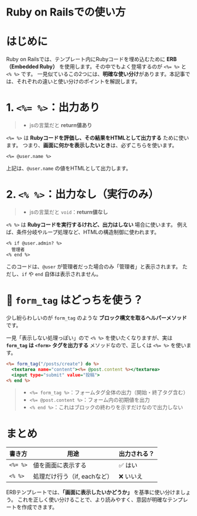 # Ruby on Railsでの使い方

# はじめに

Ruby on Railsでは、テンプレート内にRubyコードを埋め込むために **ERB（Embedded Ruby）** を使用します。その中でもよく登場するのが `<%= %>` と `<% %>` です。
一見似ているこの2つには、**明確な使い分け**があります。本記事では、それぞれの違いと使い分けのポイントを解説します。

# 1. `<%= %>`：出力あり

>* jsの言葉だと **return値あり**

`<%= %>` は **Rubyコードを評価し、その結果をHTMLとして出力する** ために使います。
つまり、**画面に何かを表示したいとき**は、必ずこちらを使います。

```erb
<%= @user.name %>
```

上記は、`@user.name` の値をHTMLとして出力します。

# 2. `<% %>`：出力なし（実行のみ）

>* jsの言葉だと `void`：**return値なし**

`<% %>` は **Rubyコードを実行するけれど、出力はしない** 場合に使います。
例えば、条件分岐やループ処理など、HTMLの構造制御に使われます。

```erb
<% if @user.admin? %>
  管理者
<% end %>
```

このコードは、`@user` が管理者だった場合のみ「管理者」と表示されます。
ただし、`if` や `end` 自体は表示されません。

# 🤔 `form_tag` はどっちを使う？

少し紛らわしいのが `form_tag` のような **ブロック構文を取るヘルパーメソッド** です。

一見「表示しない処理っぽい」ので `<% %>` を使いたくなりますが、実は **`form_tag` は `<form>` タグを出力する** メソッドなので、正しくは `<%= %>` を使います。

```erb:new.html.erb
<%= form_tag("/posts/create") do %>
  <textarea name="content"><%= @post.content %></textarea>
  <input type="submit" value="投稿">
<% end %>
```

>* `<%= form_tag %>`：フォームタグ全体の出力（開始・終了タグ含む）
>* `<%= @post.content %>`：フォーム内の初期値を出力
>* `<% end %>`：これはブロックの終わりを示すだけなので出力しない

# まとめ

| 書き方      | 用途                 | 出力される？ |
| -------- | ------------------ | ------ |
| `<%= %>` | 値を画面に表示する          | ✅ はい   |
| `<% %>`  | 処理だけ行う（if, eachなど） | ❌ いいえ  |

ERBテンプレートでは、**「画面に表示したいかどうか」** を基準に使い分けましょう。
これを正しく使い分けることで、より読みやすく、意図が明確なテンプレートを作成できます。